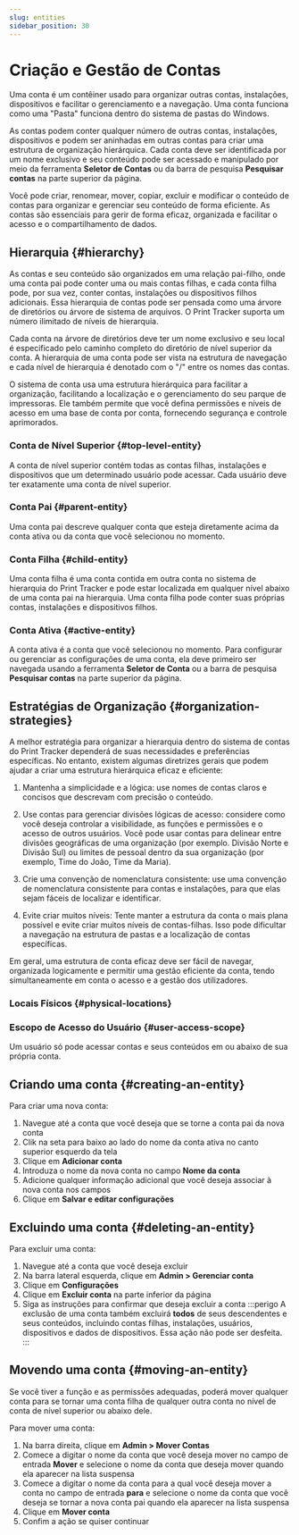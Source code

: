 ```yaml
---
slug: entities
sidebar_position: 30
---
```


# Criação e Gestão de Contas

Uma conta é um contêiner usado para organizar outras contas, instalações, dispositivos e facilitar o gerenciamento e a navegação. Uma conta funciona como uma "Pasta" funciona dentro do sistema de pastas do Windows.

As contas podem conter qualquer número de outras contas, instalações, dispositivos e podem ser aninhadas em outras contas para criar uma estrutura de organização hierárquica. Cada conta deve ser identificada por um nome exclusivo e seu conteúdo pode ser acessado e manipulado por meio da ferramenta **Seletor de Contas** ou da barra de pesquisa **Pesquisar contas** na parte superior da página.

Você pode criar, renomear, mover, copiar, excluir e modificar o conteúdo de contas para organizar e gerenciar seu conteúdo de forma eficiente. As contas são essenciais para gerir de forma eficaz, organizada e facilitar o acesso e o compartilhamento de dados.

## Hierarquia {#hierarchy}

As contas e seu conteúdo são organizados em uma relação pai-filho, onde uma conta pai pode conter uma ou mais contas filhas, e cada conta filha pode, por sua vez, conter contas, instalações ou dispositivos filhos adicionais. Essa hierarquia de contas pode ser pensada como uma árvore de diretórios ou árvore de sistema de arquivos. O Print Tracker suporta um número ilimitado de níveis de hierarquia.

Cada conta na árvore de diretórios deve ter um nome exclusivo e seu local é especificado pelo caminho completo do diretório de nível superior da conta. A hierarquia de uma conta pode ser vista na estrutura de navegação e cada nível de hierarquia é denotado com o "/" entre os nomes das contas.

O sistema de conta usa uma estrutura hierárquica para facilitar a organização, facilitando a localização e o gerenciamento do seu parque de impressoras. Ele também permite que você defina permissões e níveis de acesso em uma base de conta por conta, fornecendo segurança e controle aprimorados.

### Conta de Nível Superior {#top-level-entity}

A conta de nível superior contém todas as contas filhas, instalações e dispositivos que um determinado usuário pode acessar. Cada usuário deve ter exatamente uma conta de nível superior.

### Conta Pai {#parent-entity}

Uma conta pai descreve qualquer conta que esteja diretamente acima da conta ativa ou da conta que você selecionou no momento.

### Conta Filha {#child-entity}

Uma conta filha é uma conta contida em outra conta no sistema de hierarquia do Print Tracker e pode estar localizada em qualquer nível abaixo de uma conta pai na hierarquia. Uma conta filha pode conter suas próprias contas, instalações e dispositivos filhos.

### Conta Ativa {#active-entity}

A conta ativa é a conta que você selecionou no momento. Para configurar ou gerenciar as configurações de uma conta, ela deve primeiro ser navegada usando a ferramenta **Seletor de Conta** ou a barra de pesquisa **Pesquisar contas** na parte superior da página.

## Estratégias de Organização {#organization-strategies}

A melhor estratégia para organizar a hierarquia dentro do sistema de contas do Print Tracker dependerá de suas necessidades e preferências específicas. No entanto, existem algumas diretrizes gerais que podem ajudar a criar uma estrutura hierárquica eficaz e eficiente:

1. Mantenha a simplicidade e a lógica: use nomes de contas claros e concisos que descrevam com precisão o conteúdo.

2. Use contas para gerenciar divisões lógicas de acesso: considere como você deseja controlar a visibilidade, as funções e permissões e o acesso de outros usuários. Você pode usar contas para delinear entre divisões geográficas de uma organização (por exemplo. Divisão Norte e Divisão Sul) ou limites de pessoal dentro da sua organização (por exemplo, Time do João, Time da Maria).

3. Crie uma convenção de nomenclatura consistente: use uma convenção de nomenclatura consistente para contas e instalações, para que elas sejam fáceis de localizar e identificar.

4. Evite criar muitos níveis: Tente manter a estrutura da conta o mais plana possível e evite criar muitos níveis de contas-filhas. Isso pode dificultar a navegação na estrutura de pastas e a localização de contas específicas.

Em geral, uma estrutura de conta eficaz deve ser fácil de navegar, organizada logicamente e permitir uma gestão eficiente da conta, tendo simultaneamente em conta o acesso e a gestão dos utilizadores.

### Locais Físicos {#physical-locations}

### Escopo de Acesso do Usuário {#user-access-scope}

Um usuário só pode acessar contas e seus conteúdos em ou abaixo de sua própria conta.

## Criando uma conta {#creating-an-entity}

<!-- TO DO: INSERT GIF -->

Para criar uma nova conta:

1. Navegue até a conta que você deseja que se torne a conta pai da nova conta
2. Clik na seta para baixo ao lado do nome da conta ativa no canto superior esquerdo da tela
3. Clique em **Adicionar conta**
4. Introduza o nome da nova conta no campo **Nome da conta**
5. Adicione qualquer informação adicional que você deseja associar à nova conta nos campos
6. Clique em **Salvar e editar configurações**

## Excluindo uma conta {#deleting-an-entity}

<!-- TO DO: INSERT GIF -->

Para excluir uma conta:

1. Navegue até a conta que você deseja excluir
2. Na barra lateral esquerda, clique em **Admin > Gerenciar conta**
3. Clique em **Configurações**
4. Clique em **Excluir conta** na parte inferior da página
5. Siga as instruções para confirmar que deseja excluir a conta
   :::perigo
   A exclusão de uma conta também excluirá **todos** de seus descendentes e seus conteúdos, incluindo contas filhas, instalações, usuários, dispositivos e dados de dispositivos. Essa ação não pode ser desfeita.
   :::

## Movendo uma conta {#moving-an-entity}

Se você tiver a função e as permissões adequadas, poderá mover qualquer conta para se tornar uma conta filha de qualquer outra conta no nível de conta de nível superior ou abaixo dele.

Para mover uma conta:

1. Na barra direita, clique em **Admin > Mover Contas**
2. Comece a digitar o nome da conta que você deseja mover no campo de entrada **Mover** e selecione o nome da conta que deseja mover quando ela aparecer na lista suspensa
3. Comece a digitar o nome da conta para a qual você deseja mover a conta no campo de entrada **para** e selecione o nome da conta que você deseja se tornar a nova conta pai quando ela aparecer na lista suspensa
4. Clique em **Mover conta**
5. Confim a ação se quiser continuar

